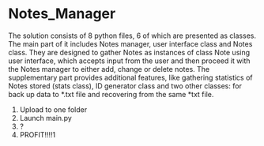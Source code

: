 # Notes_Manager
The solution consists of 8 python files, 6 of which are presented as classes.
The main part of it includes Notes manager, user interface class and Notes class. They are designed to gather Notes as instances of class Note using user interface, which accepts input from the user and then proceed it with the Notes manager to either add, change or delete notes.
The supplementary part provides additional features, like gathering statistics of Notes stored (stats class), ID generator class and two other classes: for back up data to *.txt file and recovering from the same *txt file.


1. Upload to one folder
2. Launch main.py
3. ?
4. PROFIT!!!!1
